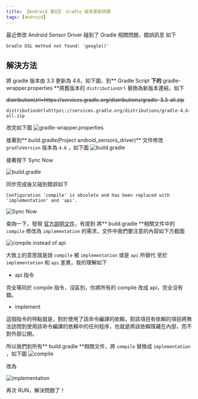 ```yaml
---
title: 【Android 筆記】 Gradle 版本更新問題
tags: [Android]
---
```

最近修改 Android Sensor Driver 碰到了 Gradle 相關問題，錯誤訊息
如下

```
Gradle DSL method not found: 'google()'
```

## 解決方法

將 gradle 版本由 3.3 更新為 4.6，如下圖，到** Gradle Script **下的** gradle-wrapper.properties **將舊版本的 `distributionUrl` 替換為新版本連結，如下

~~distributionUrl=https\://services.gradle.org/distributions/gradle-3.3-all.zip~~

```
distributionUrl=https\://services.gradle.org/distributions/gradle-4.6-all.zip
```

改完如下圖
![gradle-wrapper.properties](https://i.imgur.com/mAsgxSJ.png)

接著到** build.gradle(Project android_sensors_driver)** 文件修改 `gradleVersion` 版本為 `4.6` ，如下圖
![build.gradle](https://i.imgur.com/klhru51.png)

接著按下 Sync Now

![build.gradle](https://i.imgur.com/rmLyhSS.png)

同步完成後又碰到錯誤如下

```
Configuration 'compile' is obsolete and has been replaced with 'implementation' and 'api'.
```

![Sync Now](https://i.imgur.com/l2haatk.png)

查詢一下，發現 [官方說明文件](https://developer.android.com/studio/build/dependencies?utm_source=android-studio#dependency_configurations)，有提到
將** build.gradle **相關文件中的 `compile` 修改為 `implementation` 的需求，文件中我們要注意的內容如下方截圖

![compile instead of api](https://i.imgur.com/G3icdGn.png)

大致上的意思就是說 `compile` 被 `implementation` 或是 `api` 所替代
至於 `implementation` 和 `api` 差異，我的理解如下

* api 指令

完全等同於 compile 指令，沒區別，你將所有的 compile 改成 api，完全沒有錯。

* implement

這個指令的特點就是，對於使用了該命令編譯的依賴，對該項目有依賴的項目將無法訪問到使用該命令編譯的依賴中的任何程序，也就是將該依賴隱藏在內部，而不對外部公開。

所以我們到所有** build.gradle **相關文件，將 `compile` 替換成 `implementation` ，如下圖
![compile](https://i.imgur.com/OS9ywrf.png)

改為

![implementation](https://i.imgur.com/5MDtg6a.png)

再次 RUN，解決問題了！
